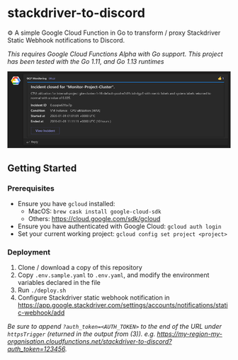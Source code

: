 # stackdriver-to-discord

⚙️ A simple Google Cloud Function in Go to transform / proxy Stackdriver Static Webhook notifications to Discord.

_This requires Google Cloud Functions Alpha with Go support. This project has been tested with the Go 1.11, and Go 1.13 runtimes_

![Notification in Discord](screenshot.png "Notification in Discord")


## Getting Started

### Prerequisites

- Ensure you have `gcloud` installed:
    - MacOS: `brew cask install google-cloud-sdk`
    - Others: https://cloud.google.com/sdk/gcloud
- Ensure you have authenticated with Google Cloud: `gcloud auth login`
- Set your current working project: `gcloud config set project <project>`

### Deployment

1. Clone / download a copy of this repository
2. Copy `.env.sample.yaml` to `.env.yaml`, and modify the environment variables declared in the file
3. Run `./deploy.sh`
4. Configure Stackdriver static webhook notification in https://app.google.stackdriver.com/settings/accounts/notifications/static-webhook/add

_Be sure to append `?auth_token=<AUTH_TOKEN>` to the end of the URL under `httpsTrigger` (returned in the output from (3)). e.g. https://my-region-my-organisation.cloudfunctions.net/stackdriver-to-discord?auth_token=123456._
